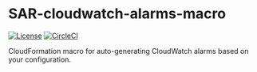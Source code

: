 # SAR-cloudwatch-alarms-macro

[![License](https://img.shields.io/badge/License-Apache%202.0-blue.svg)](LICENSE)
[![CircleCI](https://circleci.com/gh/lumigo/SAR-cloudwatch-alarms-macro.svg?style=svg)](https://circleci.com/gh/lumigo/SAR-cloudwatch-alarms-macro)

CloudFormation macro for auto-generating CloudWatch alarms based on your configuration.
